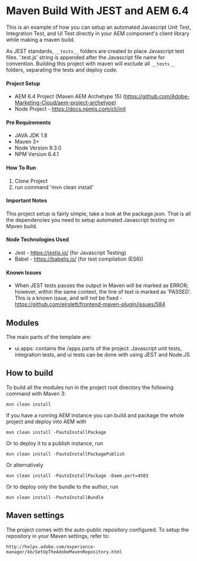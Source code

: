 # Maven Build With JEST and AEM 6.4

This is an example of how you can setup an automated Javascript Unit Test, Integration Test, and UI Test directly in your AEM component's client library while making a maven build.

As JEST standards, `__tests__` folders are created to place Javascript test files. '.test.js' string is appended after the Javascript file name for convention. Building this project with maven will exclude all `__tests__` folders, separating the tests and deploy code. 

#### Project Setup
- AEM 6.4 Project (Maven AEM Archetype 15) (https://github.com/Adobe-Marketing-Cloud/aem-project-archetype)
- Node Project - https://docs.npmjs.com/cli/init

#### Pre Requirements
- JAVA JDK 1.8
- Maven 3+
- Node Version 9.3.0
- NPM Version 6.4.1 
  
#### How To Run
1. Clone Project
2. run command 'mvn clean install'

#### Important Notes
This project setup is fairly simple, take a look at the package.json. That is all the dependencies you need to setup automated Javascript testing on Maven build. 

#### Node Technologies Used
- Jest - https://jestjs.io/ (for Javascript Testing)
- Babel - https://babeljs.io/ (for test compilation (ES6))

#### Known Issues
- When JEST tests passes the output in Maven will be marked as ERROR; however, within the same context, the line of text is marked as 'PASSED'. This is a known issue, and will not be fixed - https://github.com/eirslett/frontend-maven-plugin/issues/584


## Modules

The main parts of the template are:

* ui.apps: contains the /apps parts of the project. Javascript unit tests, integration tests, and ui tests can be done with using JEST and Node.JS

## How to build

To build all the modules run in the project root directory the following command with Maven 3:

    mvn clean install

If you have a running AEM instance you can build and package the whole project and deploy into AEM with  

    mvn clean install -PautoInstallPackage
    
Or to deploy it to a publish instance, run

    mvn clean install -PautoInstallPackagePublish
    
Or alternatively

    mvn clean install -PautoInstallPackage -Daem.port=4503

Or to deploy only the bundle to the author, run

    mvn clean install -PautoInstallBundle

## Maven settings

The project comes with the auto-public repository configured. To setup the repository in your Maven settings, refer to:

    http://helpx.adobe.com/experience-manager/kb/SetUpTheAdobeMavenRepository.html
